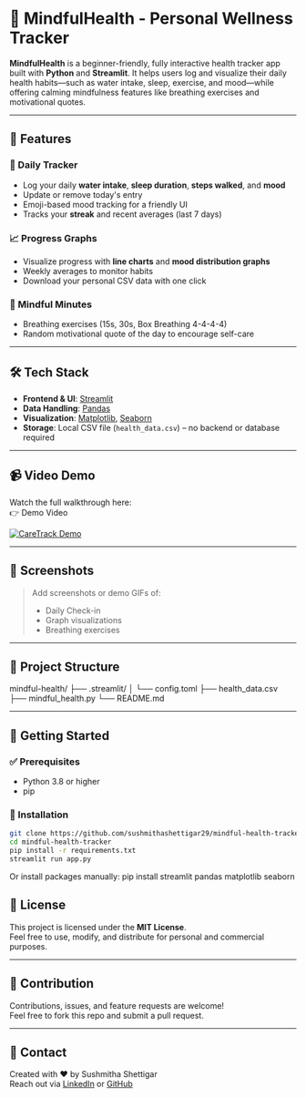 # 🌱 MindfulHealth - Personal Wellness Tracker

**MindfulHealth** is a beginner-friendly, fully interactive health tracker app built with **Python** and **Streamlit**. It helps users log and visualize their daily health habits—such as water intake, sleep, exercise, and mood—while offering calming mindfulness features like breathing exercises and motivational quotes.

---

## 🚀 Features

### 📅 Daily Tracker
- Log your daily **water intake**, **sleep duration**, **steps walked**, and **mood**
- Update or remove today's entry
- Emoji-based mood tracking for a friendly UI
- Tracks your **streak** and recent averages (last 7 days)

### 📈 Progress Graphs
- Visualize progress with **line charts** and **mood distribution graphs**
- Weekly averages to monitor habits
- Download your personal CSV data with one click

### 🧘 Mindful Minutes
- Breathing exercises (15s, 30s, Box Breathing 4-4-4-4)
- Random motivational quote of the day to encourage self-care

---

## 🛠️ Tech Stack

- **Frontend & UI**: [Streamlit](https://streamlit.io/)
- **Data Handling**: [Pandas](https://pandas.pydata.org/)
- **Visualization**: [Matplotlib](https://matplotlib.org/), [Seaborn](https://seaborn.pydata.org/)
- **Storage**: Local CSV file (`health_data.csv`) – no backend or database required

---
## 📹 Video Demo

Watch the full walkthrough here:  
👉 Demo Video

[![CareTrack Demo](https://img.youtube.com/vi/tKiqx73z1Oo/0.jpg)](https://youtu.be/tKiqx73z1Oo)

---

## 📸 Screenshots

> Add screenshots or demo GIFs of:
> - Daily Check-in
> - Graph visualizations
> - Breathing exercises

---

## 📂 Project Structure
mindful-health/
├── .streamlit/
│   └── config.toml
├── health_data.csv
├── mindful_health.py
└── README.md

---

## 🧪 Getting Started

### ✅ Prerequisites

- Python 3.8 or higher
- pip

### 🔧 Installation

```bash
git clone https://github.com/sushmithashettigar29/mindful-health-tracker.git
cd mindful-health-tracker
pip install -r requirements.txt
streamlit run app.py

```
Or install packages manually:
pip install streamlit pandas matplotlib seaborn

## 📝 License

This project is licensed under the **MIT License**.  
Feel free to use, modify, and distribute for personal and commercial purposes.

---

## 🙌 Contribution

Contributions, issues, and feature requests are welcome!  
Feel free to fork this repo and submit a pull request.

---

## 💬 Contact

Created with ❤️ by Sushmitha Shettigar  
Reach out via [LinkedIn](https://www.linkedin.com/in/sushmithashettigar/) or [GitHub](https://github.com/sushmithashettigar29)
